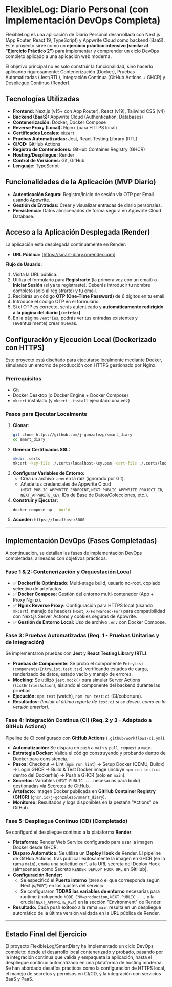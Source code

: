 # FlexibleLog: Diario Personal (con Implementación DevOps Completa)

FlexibleLog es una aplicación de Diario Personal desarrollada con Next.js (App Router, React 19, TypeScript) y Appwrite Cloud como backend (BaaS). Este proyecto sirve como un **ejercicio práctico intensivo (similar al "Ejercicio Práctico 2")** para implementar y comprender un ciclo DevOps completo aplicado a una aplicación web moderna.

El objetivo principal no es solo construir la funcionalidad, sino hacerlo aplicando rigurosamente: Contenerización (Docker), Pruebas Automatizadas (Jest/RTL), Integración Continua (GitHub Actions + GHCR) y Despliegue Continuo (Render).

## Tecnologías Utilizadas

*   **Frontend:** Next.js (v15+ con App Router), React (v19), Tailwind CSS (v4)
*   **Backend (BaaS):** Appwrite Cloud (Authentication, Databases)
*   **Contenerización:** Docker, Docker Compose
*   **Reverse Proxy (Local):** Nginx (para HTTPS local)
*   **Certificados Locales:** `mkcert`
*   **Pruebas Automatizadas:** Jest, React Testing Library (RTL)
*   **CI/CD:** GitHub Actions
*   **Registro de Contenedores:** GitHub Container Registry (GHCR)
*   **Hosting/Despliegue:** Render
*   **Control de Versiones:** Git, GitHub
*   **Lenguaje:** TypeScript

## Funcionalidades de la Aplicación (MVP Diario)

*   **Autenticación Segura:** Registro/Inicio de sesión vía OTP por Email usando Appwrite.
*   **Gestión de Entradas:** Crear y visualizar entradas de diario personales.
*   **Persistencia:** Datos almacenados de forma segura en Appwrite Cloud Database.

## Acceso a la Aplicación Desplegada (Render)

La aplicación está desplegada continuamente en Render:

*   **URL Pública:** [https://smart-diary.onrender.com]

**Flujo de Usuario:**

1.  Visita la URL pública.
2.  Utiliza el formulario para **Registrarte** (la primera vez con un email) o **Iniciar Sesión** (si ya te registraste). Deberás introducir tu nombre completo (solo al registrarte) y tu email.
3.  Recibirás un código **OTP (One-Time Password)** de 6 dígitos en tu email.
4.  Introduce el código OTP en el formulario.
5.  Si el OTP es correcto, serás autenticado y **automáticamente redirigido a la página del diario (`/entries`)**.
6.  En la página `/entries`, podrás ver tus entradas existentes y (eventualmente) crear nuevas.

## Configuración y Ejecución Local (Dockerizado con HTTPS)

Este proyecto está diseñado para ejecutarse localmente mediante Docker, simulando un entorno de producción con HTTPS gestionado por Nginx.

### Prerrequisitos

*   Git
*   Docker Desktop (o Docker Engine + Docker Compose)
*   `mkcert` instalado (y `mkcert -install` ejecutado una vez)

### Pasos para Ejecutar Localmente

1.  **Clonar:**
    ```bash
    git clone https://github.com/j-gonzalezp/smart_diary 
    cd smart_diary 
    ```
2.  **Generar Certificados SSL:**
    ```bash
    mkdir .certs
    mkcert -key-file ./.certs/localhost-key.pem -cert-file ./.certs/localhost.pem "localhost" 127.0.0.1 ::1
    ```
3.  **Configurar Variables de Entorno:**
    *   Crea un archivo `.env` en la raíz (ignorado por Git).
    *   Añade tus credenciales de Appwrite Cloud (`NEXT_PUBLIC_APPWRITE_ENDPOINT`, `NEXT_PUBLIC_APPWRITE_PROJECT_ID`, `NEXT_APPWRITE_KEY`, IDs de Base de Datos/Colecciones, etc.).
4.  **Construir y Ejecutar:**
    ```bash
    docker-compose up --build
    ```
5.  **Acceder:** `https://localhost:3000` 

---

## Implementación DevOps (Fases Completadas)

A continuación, se detallan las fases de implementación DevOps completadas, alineadas con objetivos prácticos.

### Fase 1 & 2: Contenerización y Orquestación Local

*   ✅ **Dockerfile Optimizado:** Multi-stage build, usuario no-root, copiado selectivo de artefactos.
*   ✅ **Docker Compose:** Gestión del entorno multi-contenedor (App + Proxy Nginx).
*   ✅ **Nginx Reverse Proxy:** Configuración para HTTPS local (usando `mkcert`), manejo de headers (`Host`, `X-Forwarded-For`) para compatibilidad con Next.js Server Actions y cookies seguras de Appwrite.
*   ✅ **Gestión de Entorno Local:** Uso de archivo `.env` con Docker Compose.

### Fase 3: Pruebas Automatizadas (Req. 1 - Pruebas Unitarias y de Integración)

Se implementaron pruebas con **Jest** y **React Testing Library (RTL)**.

*   **Pruebas de Componente:** Se probó el componente `EntryList` (`components/EntryList.test.tsx`), verificando estados de carga, renderizado de datos, estado vacío y manejo de errores.
*   **Mocking:** Se utilizó `jest.mock()` para simular Server Actions (`listEntriesAction`), aislando el componente del backend durante las pruebas.
*   **Ejecución:** `npm test` (watch), `npm run test:ci` (CI/cobertura).
*   **Resultados:** *(Incluir el último reporte de `test:ci` si se desea, como en la versión anterior)*.

### Fase 4: Integración Continua (CI) (Req. 2 y 3 - Adaptado a GitHub Actions)

Pipeline de CI configurado con **GitHub Actions** (`.github/workflows/ci.yml`).

*   **Automatización:** Se dispara en `push` a `main` y `pull_request` a `main`.
*   **Estrategia Docker:** Valida el código construyendo y probando dentro de Docker para consistencia.
*   **Pasos:** Checkout -> Lint (`npm run lint`) -> Setup Docker (QEMU, Buildx) -> Login GHCR -> Build & Test Docker image (incluye `npm run test:ci` dentro del Dockerfile) -> Push a GHCR (solo en `main`).
*   **Secretos:** Variables (`NEXT_PUBLIC_...` necesarias para build) gestionadas vía Secretos de GitHub.
*   **Artefacto:** Imagen Docker publicada en **GitHub Container Registry (GHCR)** (`ghcr.io/j-gonzalezp/smart_diary`).
*   **Monitoreo:** Resultados y logs disponibles en la pestaña "Actions" de GitHub.

### Fase 5: Despliegue Continuo (CD) (Completado)

Se configuró el despliegue continuo a la plataforma **Render**.

*   **Plataforma:** Render Web Service configurado para usar la imagen Docker desde GHCR.
*   **Disparo Automático:** Se utiliza un **Deploy Hook** de Render. El pipeline de GitHub Actions, tras publicar exitosamente la imagen en GHCR (en la rama `main`), envía una solicitud `curl` a la URL secreta del Deploy Hook (almacenada como Secreto `RENDER_DEPLOY_HOOK_URL` en GitHub).
*   **Configuración Render:**
    *   Se especificó el **Puerto interno** (`3000` o el que corresponda según Next.js/`PORT`) en los ajustes del servicio. 
    *   Se configuraron **TODAS las variables de entorno** necesarias para runtime (incluyendo `NODE_ENV=production`, `NEXT_PUBLIC_...`, y la crucial `NEXT_APPWRITE_KEY`) en la sección "Environment" de Render.
*   **Resultado:** Cada push exitoso a la rama `main` resulta en un despliegue automático de la última versión validada en la URL pública de Render.

---

## Estado Final del Ejercicio

El proyecto FlexibleLog/SmartDiary ha implementado un ciclo DevOps completo: desde el desarrollo local contenerizado y probado, pasando por la integración continua que valida y empaqueta la aplicación, hasta el despliegue continuo automatizado en una plataforma de hosting moderna. Se han abordado desafíos prácticos como la configuración de HTTPS local, el manejo de secretos y permisos en CI/CD, y la integración con servicios BaaS y PaaS.